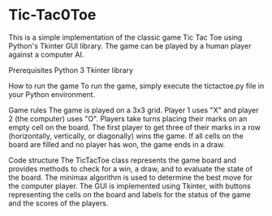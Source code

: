 # Tic-Tac0Toe

This is a simple implementation of the classic game Tic Tac Toe using Python's Tkinter GUI library. The game can be played by a human player against a computer AI.

Prerequisites
  Python 3
  Tkinter library
  
How to run the game
  To run the game, simply execute the tictactoe.py file in your Python environment.

Game rules
  The game is played on a 3x3 grid.
  Player 1 uses "X" and player 2 (the computer) uses "O".
  Players take turns placing their marks on an empty cell on the board.
  The first player to get three of their marks in a row (horizontally, vertically, or diagonally) wins the game.
  If all cells on the board are filled and no player has won, the game ends in a draw.
  
Code structure
  The TicTacToe class represents the game board and provides methods to check for a win, a draw, and to evaluate the state of the board.
  The minimax algorithm is used to determine the best move for the computer player.
  The GUI is implemented using Tkinter, with buttons representing the cells on the board and labels for the status of the game and the scores of the players.
